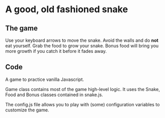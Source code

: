 A good, old fashioned snake
===========================

## The game
Use your keyboard arrows to move the snake. Avoid the walls and do **not** eat yourself.
Grab the food to grow your snake. Bonus food will bring you more growth if you
catch it before it fades away.

## Code
A game to practice vanilla Javascript.

Game class contains most of the game high-level logic.
It uses the Snake, Food and Bonus classes contained in snake.js.

The config.js file allows you to play with (some) configuration variables to customize the game.